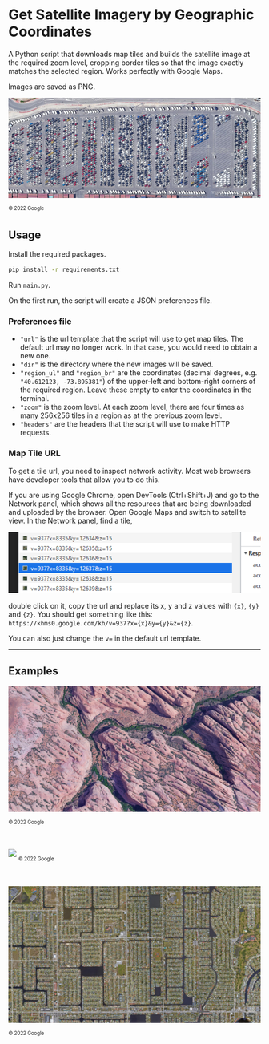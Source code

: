 # Get Satellite Imagery by Geographic Coordinates

A Python script that downloads map tiles and builds the satellite image at the required zoom level, cropping border tiles so that the image exactly matches the selected region. Works perfectly with Google Maps.

Images are saved as PNG.

![](img/examples/img_1.png)
<sub><sub>© 2022 Google<sub><sub>

## Usage

Install the required packages.<br>
```cmd
pip install -r requirements.txt
```
Run `main.py`.

On the first run, the script will create a JSON preferences file.

### Preferences file
* `"url"` is the url template that the script will use to get map tiles. The default url may no longer work. In that case, you would need to obtain a new one.
* `"dir"` is the directory where the new images will be saved.
* `"region_ul"` and `"region_br"` are the coordinates (decimal degrees, e.g. <nobr>`"40.612123, -73.895381"`</nobr>) of the upper-left and bottom-right corners of the required region. Leave these empty to enter the coordinates in the terminal.
* `"zoom"` is the zoom level. At each zoom level, there are four times as many 256x256 tiles in a region as at the previous zoom level.
* `"headers"` are the headers that the script will use to make HTTP requests.

### Map Tile URL
To get a tile url, you need to inspect network activity. Most web browsers have developer tools that allow you to do this.

If you are using Google Chrome, open DevTools (Ctrl+Shift+J) and go to the Network panel, which shows all the resources that are being downloaded and uploaded by the browser. Open Google Maps and switch to satellite view. In the Network panel, find a tile,

![](img/img_5.png)

double click on it, copy the url and replace its x, y and z values with `{x}`, `{y}` and `{z}`. You should get something like this: `https://khms0.google.com/kh/v=937?x={x}&y={y}&z={z}`.

You can also just change the `v=` in the default url template.
<br>

---
## Examples

![](img/examples/img_2.png)
<sub><sub>© 2022 Google<sub><sub>
<br><br>

![](img/examples/img_3.png)
<sub><sub>© 2022 Google<sub><sub>
<br><br>

![](img/examples/img_4.png)
<sub><sub>© 2022 Google<sub><sub>
